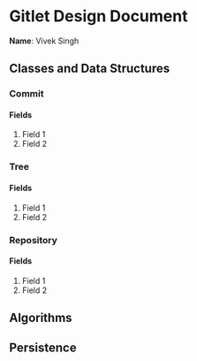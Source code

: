 # Gitlet Design Document

**Name**: Vivek Singh

## Classes and Data Structures

### Commit

#### Fields

1. Field 1
2. Field 2

### Tree

#### Fields

1. Field 1
2. Field 2

### Repository

#### Fields

1. Field 1
2. Field 2


## Algorithms

## Persistence

